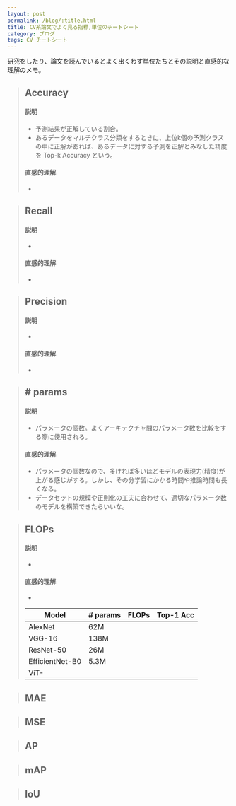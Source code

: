 ```yaml
---
layout: post
permalink: /blog/:title.html
title: CV系論文でよく見る指標,単位のチートシート
category: ブログ
tags: CV チートシート
---
```

研究をしたり、論文を読んでいるとよく出くわす単位たちとその説明と直感的な理解のメモ。
<!--more-->

> ## Accuracy
> #### 説明
> * 予測結果が正解している割合。
> * あるデータをマルチクラス分類をするときに、上位k個の予測クラスの中に正解があれば、あるデータに対する予測を正解とみなした精度を Top-k Accuracy という。
>
>
> #### 直感的理解
> * 


> ## Recall
> #### 説明
> * 
>
>
> #### 直感的理解
> * 

> ## Precision
> #### 説明
> * 
>
>
> #### 直感的理解
> * 

> ## \#  params
> #### 説明
> * パラメータの個数。よくアーキテクチャ間のパラメータ数を比較をする際に使用される。
>
>
> #### 直感的理解
> * パラメータの個数なので、多ければ多いほどモデルの表現力(精度)が上がる感じがする。しかし、その分学習にかかる時間や推論時間も長くなる。
> * データセットの規模や正則化の工夫に合わせて、適切なパラメータ数のモデルを構築できたらいいな。

> ## FLOPs
> #### 説明
> * 
>
>
> #### 直感的理解
> * 
>
>
> | Model | # params | FLOPs | Top-1 Acc |
> |---|---|---|---|
> | AlexNet | 62M |
> | VGG-16 | 138M |
> | ResNet-50 | 26M |
> | EfficientNet-B0 | 5.3M |
> | ViT- |  |


> ## MAE

> ## MSE

> ## AP

> ## mAP

> ## IoU

> 
